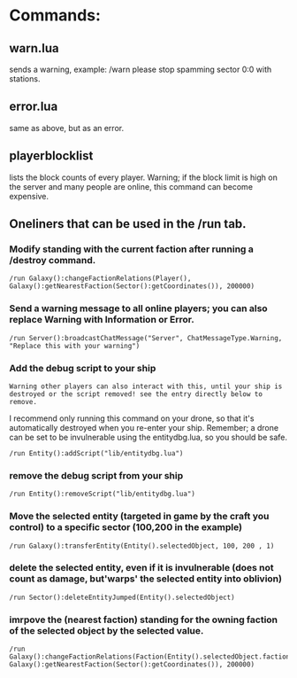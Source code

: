 # Commands:

## warn.lua
sends a warning, example: /warn please stop spamming sector 0:0 with stations.
## error.lua 
same as above, but as an error.
## playerblocklist 
lists the block counts of every player. Warning; if the block limit is high on the server and many people are online, this command can become expensive.


## Oneliners that can be used in the /run tab.

### Modify standing with the current faction after running a /destroy command.

    /run Galaxy():changeFactionRelations(Player(), Galaxy():getNearestFaction(Sector():getCoordinates()), 200000)

### Send a warning message to all online players; you can also replace Warning with Information or Error.

    /run Server():broadcastChatMessage("Server", ChatMessageType.Warning, "Replace this with your warning")


### Add the debug script to your ship 
`Warning other players can also interact with this, until your ship is destroyed or the script removed! see the entry directly below to remove.` 

I recommend only running this command on your drone, so that it's automatically destroyed when you re-enter your ship. Remember; a drone can be set to be invulnerable using the entitydbg.lua, so you should be safe.

    /run Entity():addScript("lib/entitydbg.lua")

### remove the debug script from your ship 

    /run Entity():removeScript("lib/entitydbg.lua")

### Move the selected entity (targeted in game by the craft you control) to a specific sector (100,200 in the example)
    /run Galaxy():transferEntity(Entity().selectedObject, 100, 200 , 1)

### delete the selected entity, even if it is invulnerable (does not count as damage, but'warps' the selected entity into oblivion)
    /run Sector():deleteEntityJumped(Entity().selectedObject)

### imrpove the (nearest faction) standing for the owning faction of the selected object by the selected value.
    /run Galaxy():changeFactionRelations(Faction(Entity().selectedObject.factionIndex), Galaxy():getNearestFaction(Sector():getCoordinates()), 200000)

